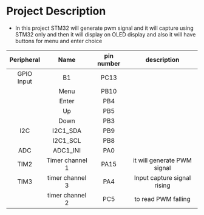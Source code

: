 # Project Description
- In this project STM32 will generate pwm signal and it will capture using STM32 only and then it will display on OLED display and also it will have buttons for menu and enter choice

| Peripheral | Name | pin number | description |
| :---: | :---: | :---: | :---: |
| GPIO Input |	B1	| PC13		
||	Menu	|PB10		
||	Enter|	PB4		
||	Up	|PB5		
||	Down	|PB3		
| I2C |	I2C1_SDA	| PB9		
||I2C1_SCL	|PB8		
|ADC|	ADC1_INI|	PA0		|		
|TIM2	|Timer channel 1|	PA15|	it will generate PWM signal|			
|TIM3|	timer channel 3|	PA4	|Input capture signal	rising
||	timer channel 2	|PC5	|to read PWM	falling
